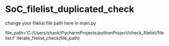 # SoC_filelist_duplicated_check

change your filelist file path here in main.py

file_path='C:/Users/shaok/PycharmProjects/pythonProject/check_filelist/filelist.f'
iterate_filelist_check(file_path)

